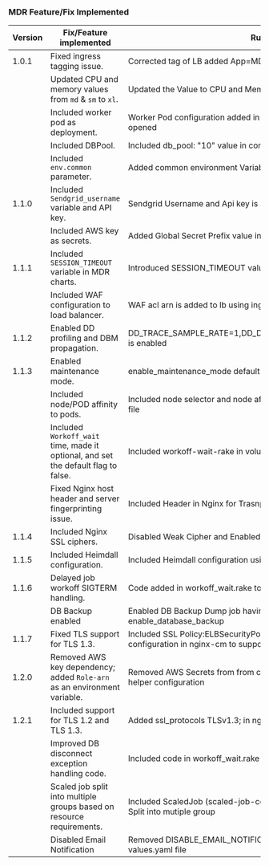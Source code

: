### MDR Feature/Fix Implemented

| Version          | Fix/Feature implemented                                                                 | Rule Added              |
|------------------|-----------------------------------------------------------------------------------------|-----------------------  |
| 1.0.1            | Fixed ingress tagging issue.                                                            |Corrected tag of LB added App=MDR tag|
|                  | Updated CPU and memory values from `md` & `sm` to `xl`.                                 |Updated the Value to CPU and Memory to x Series|
|                  | Included worker pod as deployment.                                                      |Worker Pod configuration added in deployment file and 5190 container port opened|
|                  | Included DBPool.                                                                        |Included db_pool: "10" value in common values|
|                  | Included `env.common` parameter.                                                        |Added common environment Variable for DD_AGENT_HOST| 
| 1.1.0            | Included `Sendgrid_username` variable and API key.                                      |Sendgrid Username and Api key is added in k8s charts|
|                  | Included AWS key as secrets.                                                            |Added Global Secret Prefix value in k8s secret file|                   
|  1.1.1           | Included `SESSION_TIMEOUT` variable in MDR charts.                                      |Introduced SESSION_TIMEOUT value and added default value of 30 sec|
|                  | Included WAF configuration to load balancer.                                            | WAF acl arn is added to lb  using ingress kubernetes fils|
|  1.1.2           | Enabled DD profiling and DBM propagation.                                               |DD_TRACE_SAMPLE_RATE=1,DD_DBM_PROPAGATION_MODE=full,DB_POOL is enabled |
|  1.1.3           | Enabled maintenance mode.                                                               |enable_maintenance_mode default value is set to false |
|                  | Included node/POD affinity to pods.                                                     |Included node selector and node affinity ON DEMAND value in deployment file|
|                  | Included `Workoff_wait` time, made it optional, and set the default flag to false.      |Included workoff-wait-rake in volumeMount for job scheduling|
|                  | Fixed Nginx host header and server fingerprinting issue.                                |Included Header in Nginx for Trasnport Security and Proxy|
|  1.1.4           | Included Nginx SSL ciphers.                                                             |Disabled Weak Cipher and Enabled strong Cipher using nginx-cm file|
|  1.1.5           | Included Heimdall configuration.                                                        |Included Heimdall configuration using deployment|
|  1.1.6           | Delayed job workoff SIGTERM handling.                                                   |Code added in workoff_wait.rake to handle the job locked by pod|        
|                  | DB Backup enabled                                                                       |Enabled DB Backup Dump job having default value false of enable_database_backup|
|  1.1.7           | Fixed TLS support for TLS 1.3.                                                          |Included SSL Policy:ELBSecurityPolicy-TLS13-1-3-2021-06 and configuration in nginx-cm to supportTLS1.3|
|  1.2.0           | Removed AWS key dependency; added `Role-arn` as an environment variable.                |Removed AWS Secrets from from common-secret file and added role-arn in helper configuration|
|  1.2.1           | Included support for TLS 1.2 and TLS 1.3.                                               |Added ssl_protocols TLSv1.3; in nginx-cm to enable TLS1.3|
|                  | Improved DB disconnect exception handling code.                                         |Included code in workoff_wait.rake file to fix DB exception|
|                  | Scaled job split into multiple groups based on resource requirements.                   |Included ScaledJob (scaled-job-common and scaled-job-xlarge file) to Split into mutiple group|
|                  | Disabled Email Notification                                                             |Removed DISABLE_EMAIL_NOTIFICATION flag from common-cm and values.yaml file|
